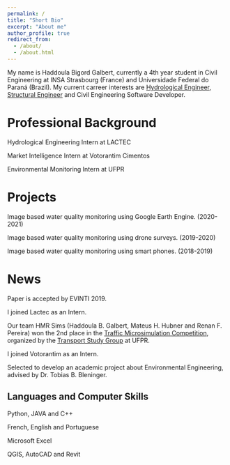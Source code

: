 ```yaml
---
permalink: /
title: "Short Bio"
excerpt: "About me"
author_profile: true
redirect_from: 
  - /about/
  - /about.html
---
```

My name is Haddoula Bigord Galbert, currently a 4th year student in Civil Engineering at INSA Strasbourg (France) and Universidade Federal do Paraná (Brazil). My current carreer interests are [Hydrological Engineer](https://en.wikipedia.org/wiki/Hydrology), [Structural Engineer](https://en.wikipedia.org/wiki/Structural_engineer) and Civil Engineering Software Developer.

Professional Background
======
Hydrological Engineering Intern at LACTEC  
  
Market Intelligence Intern at Votorantim Cimentos  
  
Environmental Monitoring Intern at UFPR  

Projects
======
Image based water quality monitoring using Google Earth Engine. (2020-2021)

Image based water quality monitoring using drone surveys. (2019-2020)

Image based water quality monitoring using smart phones. (2018-2019)


News
======
Paper is accepted by EVINTI 2019.  
  
I joined Lactec as an Intern.  
  
Our team HMR Sims (Haddoula B. Galbert, Mateus H. Hubner and Renan F. Pereira) won the 2nd place in the [Traffic Microsimulation Competition](https://getufpr.wixsite.com/getufpr/blog/i-competi%C3%A7%C3%A3o-de-microssimula%C3%A7%C3%A3o), organized by the [Transport Study Group](https://getufpr.wixsite.com/getufpr) at UFPR.  

I joined Votorantim as an Intern.
  
Selected to develop an academic project about Environmental Engineering, advised by Dr. Tobias B. Bleninger.
  
Languages and Computer Skills
------
Python, JAVA and C++  
  
French, English and Portuguese  
  
Microsoft Excel  
  
QGIS, AutoCAD and Revit    
